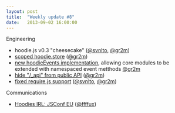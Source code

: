 ```yaml
---
layout: post
title:  "Weekly update #8"
date:   2013-09-02 16:00:00
---
```


Engineering

* hoodie.js v0.3 "cheesecake" ([@svnlto](https://github.com/svnlto), [@gr2m](https://github.com/gr2m))
* [scoped hoodie.store](https://github.com/hoodiehq/hoodie.js/pull/124) ([@gr2m](https://github.com/gr2m))
* [new hoodieEvents implementation](https://github.com/hoodiehq/hoodie.js/pull/131#issuecomment-23849367), allowing core modules to be extended with namespaced event metthods [@gr2m](https://github.com/gr2m)
* [hide "/_api" from public API](https://github.com/hoodiehq/hoodie.js/pull/127) ([@gr2m](https://github.com/gr2m))
* [fixed require.js support](https://github.com/hoodiehq/hoodie.js/pull/132) ([@svnlto](https://github.com/svnlto), [@gr2m](https://github.com/gr2m))

Communications

* [Hoodies IRL: JSConf EU](http://blog.hood.ie/2013/08/hoodies-irl-jsconf-eu/) ([@ffffux](https://github.com/ffffux))
